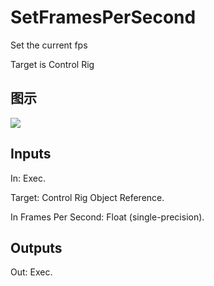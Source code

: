 # SetFramesPerSecond

Set the current fps

Target is Control Rig

## 图示

![]($-20221218-18321481.png)

## Inputs

In: Exec.

Target: Control Rig Object Reference.

In Frames Per Second: Float (single-precision).  

## Outputs

Out: Exec.

